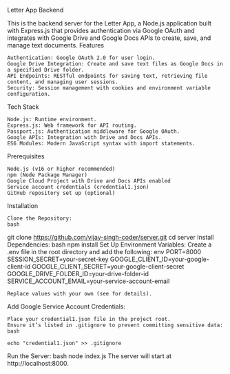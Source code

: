 Letter App Backend

This is the backend server for the Letter App, a Node.js application built with Express.js that provides authentication via Google OAuth and integrates with Google Drive and Google Docs APIs to create, save, and manage text documents.
Features

    Authentication: Google OAuth 2.0 for user login.
    Google Drive Integration: Create and save text files as Google Docs in a specified Drive folder.
    API Endpoints: RESTful endpoints for saving text, retrieving file content, and managing user sessions.
    Security: Session management with cookies and environment variable configuration.

Tech Stack

    Node.js: Runtime environment.
    Express.js: Web framework for API routing.
    Passport.js: Authentication middleware for Google OAuth.
    Google APIs: Integration with Drive and Docs APIs.
    ES6 Modules: Modern JavaScript syntax with import statements.

Prerequisites

    Node.js (v16 or higher recommended)
    npm (Node Package Manager)
    Google Cloud Project with Drive and Docs APIs enabled
    Service account credentials (credential1.json)
    GitHub repository set up (optional)

Installation

    Clone the Repository:
    bash

git clone https://github.com/vijay-singh-coder/server.git
cd server
Install Dependencies:
bash
npm install
Set Up Environment Variables: Create a .env file in the root directory and add the following:
env
PORT=8000
SESSION_SECRET=your-secret-key
GOOGLE_CLIENT_ID=your-google-client-id
GOOGLE_CLIENT_SECRET=your-google-client-secret
GOOGLE_DRIVE_FOLDER_ID=your-drive-folder-id
SERVICE_ACCOUNT_EMAIL=your-service-account-email

    Replace values with your own (see for details).

Add Google Service Account Credentials:

    Place your credential1.json file in the project root.
    Ensure it’s listed in .gitignore to prevent committing sensitive data:
    bash

    echo "credential1.json" >> .gitignore

Run the Server:
bash
node index.js
The server will start at http://localhost:8000.
